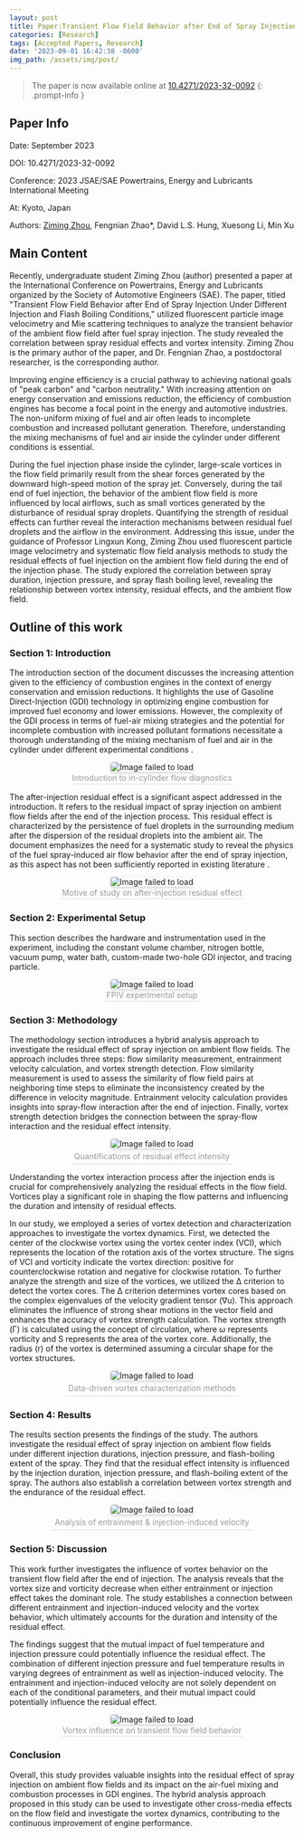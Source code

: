 ```yaml
---
layout: post
title: Paper:Transient Flow Field Behavior after End of Spray Injection Under Different Injection and Flash Boiling Conditions
categories: [Research]
tags: [Accepted Papers, Research]
date: '2023-09-01 16:42:38 -0600'
img_path: /assets/img/post/
---
```


> The paper is now available online at [10.4271/2023-32-0092](https://saemobilus.sae.org/content/2023-32-0092)
{: .prompt-info }

## Paper Info

Date: September 2023

DOI: 10.4271/2023-32-0092

Conference: 2023 JSAE/SAE Powertrains, Energy and Lubricants International Meeting

At: Kyoto, Japan

Authors: <u>Ziming Zhou</u>, Fengnian Zhao*, David L.S. Hung, Xuesong Li, Min Xu

## Main Content 

Recently, undergraduate student Ziming Zhou (author) presented a paper at the International Conference on Powertrains, Energy and Lubricants organized by the Society of Automotive Engineers (SAE). The paper, titled "Transient Flow Field Behavior after End of Spray Injection Under Different Injection and Flash Boiling Conditions," utilized fluorescent particle image velocimetry and Mie scattering techniques to analyze the transient behavior of the ambient flow field after fuel spray injection. The study revealed the correlation between spray residual effects and vortex intensity. Ziming Zhou is the primary author of the paper, and Dr. Fengnian Zhao, a postdoctoral researcher, is the corresponding author.

Improving engine efficiency is a crucial pathway to achieving national goals of "peak carbon" and "carbon neutrality." With increasing attention on energy conservation and emissions reduction, the efficiency of combustion engines has become a focal point in the energy and automotive industries. The non-uniform mixing of fuel and air often leads to incomplete combustion and increased pollutant generation. Therefore, understanding the mixing mechanisms of fuel and air inside the cylinder under different conditions is essential.

During the fuel injection phase inside the cylinder, large-scale vortices in the flow field primarily result from the shear forces generated by the downward high-speed motion of the spray jet. Conversely, during the tail end of fuel injection, the behavior of the ambient flow field is more influenced by local airflows, such as small vortices generated by the disturbance of residual spray droplets. Quantifying the strength of residual effects can further reveal the interaction mechanisms between residual fuel droplets and the airflow in the environment. Addressing this issue, under the guidance of Professor Lingxun Kong, Ziming Zhou used fluorescent particle image velocimetry and systematic flow field analysis methods to study the residual effects of fuel injection on the ambient flow field during the end of the injection phase. The study explored the correlation between spray duration, injection pressure, and spray flash boiling level, revealing the relationship between vortex intensity, residual effects, and the ambient flow field. 

## Outline of this work

### Section 1: Introduction
The introduction section of the document discusses the increasing attention given to the efficiency of combustion engines in the context of energy conservation and emission reductions. It highlights the use of Gasoline Direct-Injection (GDI) technology in optimizing engine combustion for improved fuel economy and lower emissions. However, the complexity of the GDI process in terms of fuel-air mixing strategies and the potential for incomplete combustion with increased pollutant formations necessitate a thorough understanding of the mixing mechanism of fuel and air in the cylinder under different experimental conditions .

<center>
    <img style="border-radius: 0.3125em;
    box-shadow: 0 2px 4px 0 rgba(34,36,38,.12),0 2px 10px 0 rgba(34,36,38,.08);" 
    src="JSAE-2.png" alt="Image failed to load">
    <br>
    <div style="color:orange; border-bottom: 1px solid #d9d9d9;
    display: inline-block;
    color: #999;
    padding: 2px;">
    Introduction to in-cylinder flow diagnostics</div>
</center>

The after-injection residual effect is a significant aspect addressed in the introduction. It refers to the residual impact of spray injection on ambient flow fields after the end of the injection process. This residual effect is characterized by the persistence of fuel droplets in the surrounding medium after the dispersion of the residual droplets into the ambient air. The document emphasizes the need for a systematic study to reveal the physics of the fuel spray-induced air flow behavior after the end of spray injection, as this aspect has not been sufficiently reported in existing literature .

<center>
    <img style="border-radius: 0.3125em;
    box-shadow: 0 2px 4px 0 rgba(34,36,38,.12),0 2px 10px 0 rgba(34,36,38,.08);" 
    src="JSAE-3.png" alt="Image failed to load">
    <br>
    <div style="color:orange; border-bottom: 1px solid #d9d9d9;
    display: inline-block;
    color: #999;
    padding: 2px;">
    Motive of study on after-injection residual effect </div>
</center>


### Section 2: Experimental Setup
This section describes the hardware and instrumentation used in the experiment, including the constant volume chamber, nitrogen bottle, vacuum pump, water bath, custom-made two-hole GDI injector, and tracing particle.

<center>
    <img style="border-radius: 0.3125em;
    box-shadow: 0 2px 4px 0 rgba(34,36,38,.12),0 2px 10px 0 rgba(34,36,38,.08);" 
    src="JSAE-4.png" alt="Image failed to load">
    <br>
    <div style="color:orange; border-bottom: 1px solid #d9d9d9;
    display: inline-block;
    color: #999;
    padding: 2px;">
    FPIV experimental setup </div>
</center>

### Section 3: Methodology
The methodology section introduces a hybrid analysis approach to investigate the residual effect of spray injection on ambient flow fields. The approach includes three steps: flow similarity measurement, entrainment velocity calculation, and vortex strength detection. Flow similarity measurement is used to assess the similarity of flow field pairs at neighboring time steps to eliminate the inconsistency created by the difference in velocity magnitude. Entrainment velocity calculation provides insights into spray-flow interaction after the end of injection. Finally, vortex strength detection bridges the connection between the spray-flow interaction and the residual effect intensity.

<center>
    <img style="border-radius: 0.3125em;
    box-shadow: 0 2px 4px 0 rgba(34,36,38,.12),0 2px 10px 0 rgba(34,36,38,.08);" 
    src="JSAE-5.png" alt="Image failed to load">
    <br>
    <div style="color:orange; border-bottom: 1px solid #d9d9d9;
    display: inline-block;
    color: #999;
    padding: 5px;">
    Quantifications of residual effect intensity </div>
</center>

Understanding the vortex interaction process after the injection ends is crucial for comprehensively analyzing the residual effects in the flow field. Vortices play a significant role in shaping the flow patterns and influencing the duration and intensity of residual effects.

In our study, we employed a series of vortex detection and characterization approaches to investigate the vortex dynamics.  First, we detected the center of the clockwise vortex using the vortex center index (VCI), which represents the location of the rotation axis of the vortex structure. The signs of VCI and vorticity indicate the vortex direction: positive for counterclockwise rotation and negative for clockwise rotation.
To further analyze the strength and size of the vortices, we utilized the Δ criterion to detect the vortex cores. The Δ criterion determines vortex cores based on the complex eigenvalues of the velocity gradient tensor (∇u). This approach eliminates the influence of strong shear motions in the vector field and enhances the accuracy of vortex strength calculation.
The vortex strength (Γ) is calculated using the concept of circulation, where ω represents vorticity and S represents the area of the vortex core. Additionally, the radius (r) of the vortex is determined assuming a circular shape for the vortex structures.


<center>
    <img style="border-radius: 0.3125em;
    box-shadow: 0 2px 4px 0 rgba(34,36,38,.12),0 2px 10px 0 rgba(34,36,38,.08);" 
    src="JSAE-6.png" alt="Image failed to load">
    <br>
    <div style="color:orange; border-bottom: 1px solid #d9d9d9;
    display: inline-block;
    color: #999;
    padding: 5px;">
    Data-driven vortex characterization methods </div>
</center>

### Section 4: Results
The results section presents the findings of the study. The authors investigate the residual effect of spray injection on ambient flow fields under different injection durations, injection pressure, and flash-boiling extent of the spray. They find that the residual effect intensity is influenced by the injection duration, injection pressure, and flash-boiling extent of the spray. The authors also establish a correlation between vortex strength and the endurance of the residual effect.

<center>
    <img style="border-radius: 0.3125em;
    box-shadow: 0 2px 4px 0 rgba(34,36,38,.12),0 2px 10px 0 rgba(34,36,38,.08);" 
    src="JSAE-7.png" alt="Image failed to load">
    <br>
    <div style="color:orange; border-bottom: 1px solid #d9d9d9;
    display: inline-block;
    color: #999;
    padding: 5px;">
    Analysis of entrainment & injection-induced velocity </div>
</center>


### Section 5: Discussion

This work further investigates the influence of vortex behavior on the transient flow field after the end of injection. The analysis reveals that the vortex size and vorticity decrease when either entrainment or injection effect takes the dominant role. The study establishes a connection between different entrainment and injection-induced velocity and the vortex behavior, which ultimately accounts for the duration and intensity of the residual effect.

The findings suggest that the mutual impact of fuel temperature and injection pressure could potentially influence the residual effect. The combination of different injection pressure and fuel temperature results in varying degrees of entrainment as well as injection-induced velocity. The entrainment and injection-induced velocity are not solely dependent on each of the conditional parameters, and their mutual impact could potentially influence the residual effect.

<center>
    <img style="border-radius: 0.3125em;
    box-shadow: 0 2px 4px 0 rgba(34,36,38,.12),0 2px 10px 0 rgba(34,36,38,.08);" 
    src="JSAE-8.png" alt="Image failed to load">
    <br>
    <div style="color:orange; border-bottom: 1px solid #d9d9d9;
    display: inline-block;
    color: #999;
    padding: 2px;">
    Vortex influence on transient flow field behavior </div>
</center>

### Conclusion
Overall, this study provides valuable insights into the residual effect of spray injection on ambient flow fields and its impact on the air-fuel mixing and combustion processes in GDI engines. The hybrid analysis approach proposed in this study can be used to investigate other cross-media effects on the flow field and investigate the vortex dynamics, contributing to the continuous improvement of engine performance.